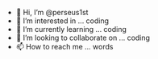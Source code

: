 - 👋 Hi, I’m @perseus1st
- 👀 I’m interested in ... coding
- 🌱 I’m currently learning ... coding
- 💞️ I’m looking to collaborate on ... coding
- 📫 How to reach me ... words

<!---
perseus1st/perseus1st is a ✨ special ✨ repository because its `README.md` (this file) appears on your GitHub profile.
You can click the Preview link to take a look at your changes.
--->
